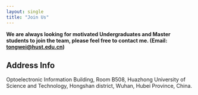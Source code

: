 ```yaml
---
layout: single
title: "Join Us"
---
```


**We are always looking for motivated Undergraduates and Master students to join the team, please feel free to contact me. (Email: tongwei@hust.edu.cn)**

## **Address Info**
Optoelectronic Information Building, Room B508,
Huazhong University of Science and Technology,
Hongshan district, Wuhan, Hubei Province, China.